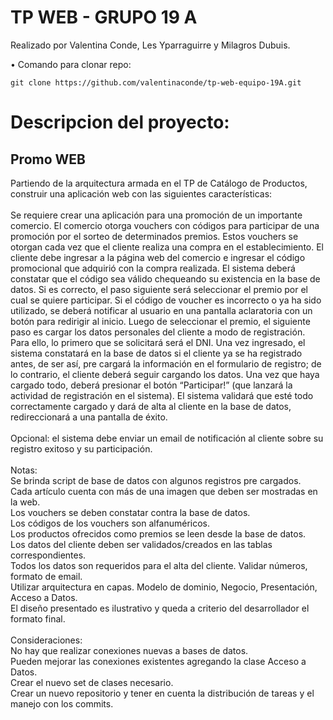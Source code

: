 # TP WEB - GRUPO 19 A

Realizado por Valentina Conde, Les Yparraguirre y Milagros Dubuis.

• Comando para clonar repo:   

    git clone https://github.com/valentinaconde/tp-web-equipo-19A.git

# Descripcion del proyecto:<br/>
## Promo WEB<br/>
Partiendo de la arquitectura armada en el TP de Catálogo de Productos, construir una aplicación web con las siguientes características:<br/>
<br/>
Se requiere crear una aplicación para una promoción de un importante comercio. El comercio otorga vouchers con códigos para participar de una promoción por el sorteo de determinados premios. Estos vouchers se otorgan cada vez que el cliente realiza una compra en el establecimiento. El cliente debe ingresar a la página web del comercio e ingresar el código promocional que adquirió con la compra realizada. El sistema deberá constatar que el código sea válido chequeando su existencia en la base de datos. Si es correcto, el paso siguiente será seleccionar el premio por el cual se quiere participar. Si el código de voucher es incorrecto o ya ha sido utilizado, se deberá notificar al usuario en una pantalla aclaratoria con un botón para redirigir al inicio.
Luego de seleccionar el premio, el siguiente paso es cargar los datos personales del cliente a modo de registración. Para ello, lo primero que se solicitará será el DNI. Una vez ingresado, el sistema constatará en la base de datos si el cliente ya se ha registrado antes, de ser así, pre cargará la información en el formulario de registro; de lo contrario, el cliente deberá seguir cargando los datos. Una vez que haya cargado todo, deberá presionar el botón “Participar!” (que lanzará la actividad de registración en el sistema). El sistema validará que esté todo correctamente cargado y dará de alta al cliente en la base de datos, redireccionará a una pantalla de éxito.<br/>
<br/>
Opcional: el sistema debe enviar un email de notificación al cliente sobre su registro exitoso y su participación.<br/>
<br/>
Notas:<br/>
Se brinda script de base de datos con algunos registros pre cargados.<br/>
Cada artículo cuenta con más de una imagen que deben ser mostradas en la web.<br/>
Los vouchers se deben constatar contra la base de datos.<br/>
Los códigos de los vouchers son alfanuméricos.<br/>
Los productos ofrecidos como premios se leen desde la base de datos.<br/>
Los datos del cliente deben ser validados/creados en las tablas correspondientes.<br/>
Todos los datos son requeridos para el alta del cliente. Validar números, formato de email.<br/>
Utilizar arquitectura en capas. Modelo de dominio, Negocio, Presentación, Acceso a Datos.<br/>
El diseño presentado es ilustrativo y queda a criterio del desarrollador el formato final.<br/>
<br/>
Consideraciones:
<br/>
No hay que realizar conexiones nuevas a bases de datos.<br/>
Pueden mejorar las conexiones existentes agregando la clase Acceso a Datos.<br/>
Crear el nuevo set de clases necesario.<br/>
Crear un nuevo repositorio y tener en cuenta la distribución de tareas y el manejo con los commits.<br/>
